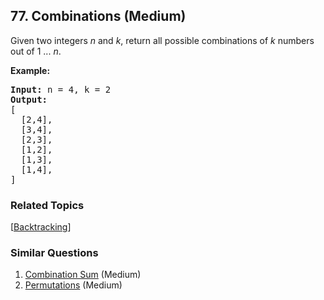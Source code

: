 <!--|This file generated by command(leetcode description); DO NOT EDIT.    |-->
<!--+----------------------------------------------------------------------+-->
<!--|@author    Openset <openset.wang@gmail.com>                           |-->
<!--|@link      https://github.com/openset                                 |-->
<!--|@home      https://github.com/openset/leetcode                        |-->
<!--+----------------------------------------------------------------------+-->

## 77. Combinations (Medium)

<p>Given two integers <em>n</em> and <em>k</em>, return all possible combinations of <em>k</em> numbers out of 1 ... <em>n</em>.</p>

<p><strong>Example:</strong></p>

<pre>
<strong>Input:</strong>&nbsp;n = 4, k = 2
<strong>Output:</strong>
[
  [2,4],
  [3,4],
  [2,3],
  [1,2],
  [1,3],
  [1,4],
]
</pre>


### Related Topics
[[Backtracking](https://github.com/openset/leetcode/tree/master/tag/backtracking/README.md)] 

### Similar Questions
  1. [Combination Sum](https://github.com/openset/leetcode/tree/master/problems/combination-sum) (Medium)
  1. [Permutations](https://github.com/openset/leetcode/tree/master/problems/permutations) (Medium)
